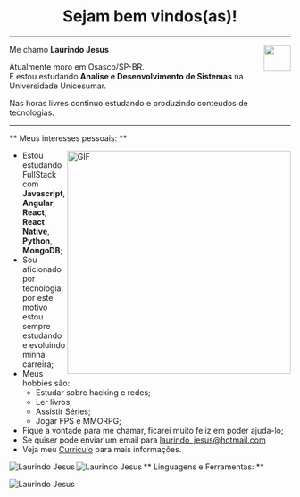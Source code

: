 <h1 align="center"> Sejam bem vindos(as)! </h1>
<hr/>
<a href="https://www.linkedin.com/in/laurindo-jesus/" target="_blank">
  <img align="right" src="https://i.ibb.co/Kx2GSrT/linkedin.png" width="48px" height="48px">
</a>
<p align="left">
  Me chamo <b> Laurindo Jesus</b>
</p>
<p align="left">
Atualmente moro em Osasco/SP-BR.<br/>
  E estou estudando <b>Analise e Desenvolvimento de Sistemas</b> na Universidade Unicesumar.
</a>
<p align="left">
  Nas horas livres continuo estudando e produzindo conteudos de tecnologias.
</p>

<hr/>

** Meus interesses pessoais: **

<img align="right" alt="GIF" src="https://octocat-generator-assets.githubusercontent.com/my-octocat-1626367012513.png" width="400px" />

- Estou estudando FullStack com **Javascript**, **Angular**, **React**, **React Native**, **Python**, **MongoDB**;
- Sou aficionado por tecnologia, por este motivo estou sempre estudando e evoluindo minha carreira;
- Meus hobbies são:
  - Estudar sobre hacking e redes;
  - Ler livros;
  - Assistir Séries;
  - Jogar FPS e MMORPG;
- Fique a vontade para me chamar, ficarei muito feliz em poder ajuda-lo;
- Se quiser pode enviar um email para laurindo_jesus@hotmail.com
- Veja meu <a href="https://www.dropbox.com/home?preview=Curriculo_Laurindo_1.pdf" target="_blank">Curriculo</a> para mais informações.

<p>
<img align="left" src="https://github-readme-stats.vercel.app/api/top-langs/?username=devlaurindo&layout=compact&theme=graywhite&title_color=268bd2" alt="Laurindo Jesus" />
</p>


<p>
<img align="left" src="https://github-readme-stats.vercel.app/api?username=devlaurindo&count_private=true&show_icons=true&theme=graywhite&icon_color=268bd2&title_color=268bd2" alt="Laurindo Jesus" />
</p>

** Linguagens e Ferramentas: **

<p align="left">
<ing src="https://raw.githubusercontent.com/devicons/devicon/master/icons/html5/html5-original-wordmark.svg" alt="html5" width="40" height="40"/>


<p align="left"> <img src="https://komarev.com./ghpvc/?username=devlaurindo" alt="Laurindo Jesus" /> </p>
